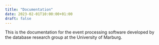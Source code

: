 ```yaml
---
title: "Documentation"
date: 2023-02-01T10:00:00+01:00
draft: false
---
```

This is the documentation for the event processing software developed by the database research group at the University of Marburg.